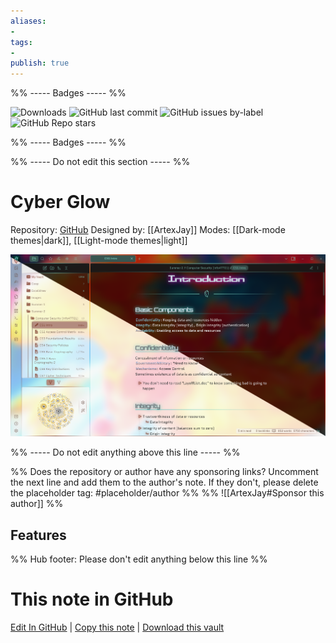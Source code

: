 ```yaml
---
aliases:
- 
tags: 
- 
publish: true
---
```


%% ----- Badges ----- %%

![Downloads](https://img.shields.io/badge/downloads-17425-573E7A?style=for-the-badge&logo=)
![GitHub last commit](https://img.shields.io/github/last-commit/ArtexJay/Obsidian-CyberGlow?color=573E7A&label=last%20update&logo=github&style=for-the-badge)
![GitHub issues by-label](https://img.shields.io/github/issues/ArtexJay/Obsidian-CyberGlow/help%20wanted?color=573E7A&logo=github&style=for-the-badge) 
![GitHub Repo stars](https://img.shields.io/github/stars/ArtexJay/Obsidian-CyberGlow?color=573E7A&logo=github&style=for-the-badge)

%% ----- Badges ----- %%

%% ----- Do not edit this section ----- %%

# Cyber Glow

Repository: [GitHub](https://github.com/ArtexJay/Obsidian-CyberGlow)
Designed by: [[ArtexJay]]
Modes: [[Dark-mode themes|dark]], [[Light-mode themes|light]]



![screenshot](https://github.com/ArtexJay/Obsidian-CyberGlow/raw/HEAD/Screenshot.png)

%% ----- Do not edit anything above this line ----- %% 

%% Does the repository or author have any sponsoring links? Uncomment the next line and add them to the author's note. If they don't, please delete the placeholder tag: #placeholder/author %%
%% ![[ArtexJay#Sponsor this author]] %%


## Features



%% Hub footer: Please don't edit anything below this line %%

# This note in GitHub

<span class="git-footer">[Edit In GitHub](https://github.dev/obsidian-community/obsidian-hub/blob/main/02%20-%20Community%20Expansions/02.05%20All%20Community%20Expansions/Themes/Cyber%20Glow.md "git-hub-edit-note") | [Copy this note](https://raw.githubusercontent.com/obsidian-community/obsidian-hub/main/02%20-%20Community%20Expansions/02.05%20All%20Community%20Expansions/Themes/Cyber%20Glow.md "git-hub-copy-note") | [Download this vault](https://github.com/obsidian-community/obsidian-hub/archive/refs/heads/main.zip "git-hub-download-vault") </span>
